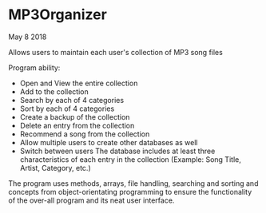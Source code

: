 # MP3Organizer

May 8 2018

Allows users to maintain each user's collection of MP3 song files

Program ability:
- Open and View the entire collection
- Add to the collection
- Search by each of 4 categories
- Sort by each of 4 categories
- Create a backup of the collection
- Delete an entry from the collection
- Recommend a song from the collection
- Allow multiple users to create other databases as well
- Switch between users
The database includes at least three characteristics of each entry in the collection (Example: Song Title, Artist, Category, etc.)
 

The program uses methods, arrays, file handling, searching and sorting and concepts from object-orientating programming to ensure the functionality of the over-all program and its neat user interface.
